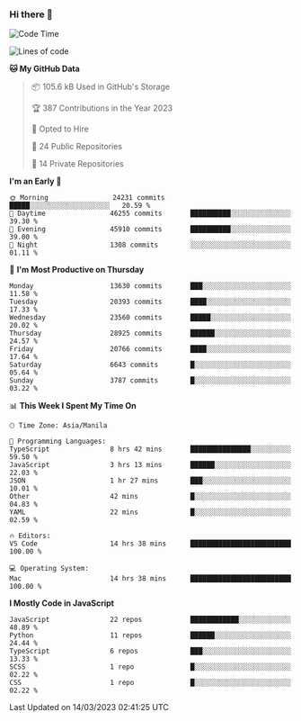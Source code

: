 ### Hi there 👋

<!--START_SECTION:waka-->
![Code Time](http://img.shields.io/badge/Code%20Time-146%20hrs%2043%20mins-blue)

![Lines of code](https://img.shields.io/badge/From%20Hello%20World%20I%27ve%20Written-55.2%20million%20lines%20of%20code-blue)

**🐱 My GitHub Data** 

> 📦 105.6 kB Used in GitHub's Storage 
 > 
> 🏆 387 Contributions in the Year 2023
 > 
> 💼 Opted to Hire
 > 
> 📜 24 Public Repositories 
 > 
> 🔑 14 Private Repositories 
 > 
**I'm an Early 🐤** 

```text
🌞 Morning                24231 commits       █████░░░░░░░░░░░░░░░░░░░░   20.59 % 
🌆 Daytime                46255 commits       ██████████░░░░░░░░░░░░░░░   39.30 % 
🌃 Evening                45910 commits       ██████████░░░░░░░░░░░░░░░   39.00 % 
🌙 Night                  1308 commits        ░░░░░░░░░░░░░░░░░░░░░░░░░   01.11 % 
```
📅 **I'm Most Productive on Thursday** 

```text
Monday                   13630 commits       ███░░░░░░░░░░░░░░░░░░░░░░   11.58 % 
Tuesday                  20393 commits       ████░░░░░░░░░░░░░░░░░░░░░   17.33 % 
Wednesday                23560 commits       █████░░░░░░░░░░░░░░░░░░░░   20.02 % 
Thursday                 28925 commits       ██████░░░░░░░░░░░░░░░░░░░   24.57 % 
Friday                   20766 commits       ████░░░░░░░░░░░░░░░░░░░░░   17.64 % 
Saturday                 6643 commits        █░░░░░░░░░░░░░░░░░░░░░░░░   05.64 % 
Sunday                   3787 commits        █░░░░░░░░░░░░░░░░░░░░░░░░   03.22 % 
```


📊 **This Week I Spent My Time On** 

```text
🕑︎ Time Zone: Asia/Manila

💬 Programming Languages: 
TypeScript               8 hrs 42 mins       ███████████████░░░░░░░░░░   59.50 % 
JavaScript               3 hrs 13 mins       ██████░░░░░░░░░░░░░░░░░░░   22.03 % 
JSON                     1 hr 27 mins        ███░░░░░░░░░░░░░░░░░░░░░░   10.01 % 
Other                    42 mins             █░░░░░░░░░░░░░░░░░░░░░░░░   04.83 % 
YAML                     22 mins             █░░░░░░░░░░░░░░░░░░░░░░░░   02.59 % 

🔥 Editors: 
VS Code                  14 hrs 38 mins      █████████████████████████   100.00 % 

💻 Operating System: 
Mac                      14 hrs 38 mins      █████████████████████████   100.00 % 
```

**I Mostly Code in JavaScript** 

```text
JavaScript               22 repos            ████████████░░░░░░░░░░░░░   48.89 % 
Python                   11 repos            ██████░░░░░░░░░░░░░░░░░░░   24.44 % 
TypeScript               6 repos             ███░░░░░░░░░░░░░░░░░░░░░░   13.33 % 
SCSS                     1 repo              █░░░░░░░░░░░░░░░░░░░░░░░░   02.22 % 
CSS                      1 repo              █░░░░░░░░░░░░░░░░░░░░░░░░   02.22 % 
```




 Last Updated on 14/03/2023 02:41:25 UTC
<!--END_SECTION:waka-->
